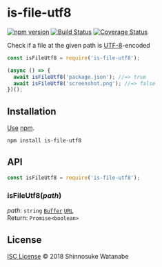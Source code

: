 # is-file-utf8

[![npm version](https://img.shields.io/npm/v/is-file-utf8.svg)](https://www.npmjs.com/package/is-file-utf8)
[![Build Status](https://travis-ci.org/shinnn/is-file-utf8.svg?branch=master)](https://travis-ci.org/shinnn/is-file-utf8)
[![Coverage Status](https://img.shields.io/coveralls/shinnn/is-file-utf8.svg)](https://coveralls.io/github/shinnn/is-file-utf8?branch=master)

Check if a file at the given path is [UTF-8](https://tools.ietf.org/html/rfc3629)-encoded

```javascript
const isFileUtf8 = require('is-file-utf8');

(async () => {
  await isFileUtf8('package.json'); //=> true
  await isFileUtf8('screenshot.png'); //=> false
})();
```

## Installation

[Use](https://docs.npmjs.com/cli/install) [npm](https://docs.npmjs.com/getting-started/what-is-npm).

```
npm install is-file-utf8
```

## API

```javascript
const isFileUtf8 = require('is-file-utf8');
```

### isFileUtf8(*path*)

*path*: `string` [`Buffer`](https://nodejs.org/api/buffer.html#buffer_class_buffer) [`URL`](https://nodejs.org/api/url.html#url_class_url)  
Return: `Promise<boolean>`

## License

[ISC License](./LICENSE) © 2018 Shinnosuke Watanabe
